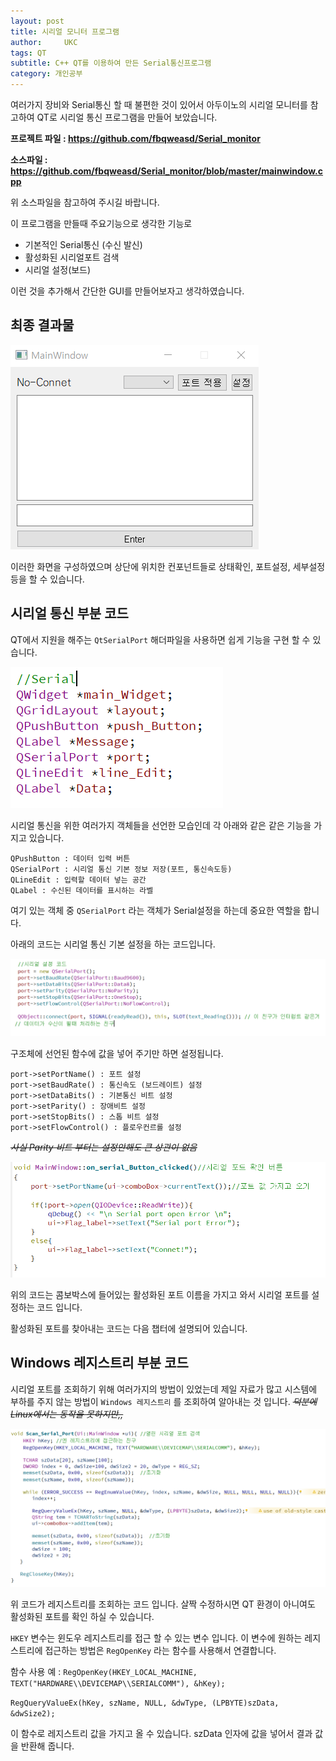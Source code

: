 ```yaml
---
layout: post
title: 시리얼 모니터 프로그램
author:     UKC
tags: QT
subtitle: C++ QT를 이용하여 만든 Serial통신프로그램
category: 개인공부
---
```


여러가지 장비와 Serial통신 할 때 불편한 것이 있어서 아두이노의 시리얼 모니터를 참고하여 QT로 시리얼 통신 프로그램을 만들어 보았습니다.

__프로젝트 파일 : https://github.com/fbqweasd/Serial_monitor__

__소스파일 : https://github.com/fbqweasd/Serial_monitor/blob/master/mainwindow.cpp__

위 소스파일을 참고하여 주시길 바랍니다.

이 프로그램을 만들때 주요기능으로 생각한 기능로

* 기본적인 Serial통신 (수신 발신)
* 활성화된 시리얼포트 검색
* 시리얼 설정(보드)

이런 것을 추가해서 간단한 GUI를 만들어보자고 생각하였습니다.

## 최종 결과물

![index](/img/2019-04-29/index.png)

이러한 화면을 구성하였으며 상단에 위치한 컨포넌트들로 상태확인, 포트설정, 세부설정등을 할 수 있습니다.

## 시리얼 통신 부분 코드

QT에서 지원을 해주는 `QtSerialPort` 해더파일을 사용하면 쉽게 기능을 구현 할 수 있습니다.

![Serial선언](/img/2019-04-29/Serial_define.png)

시리얼 통신을 위한 여러가지 객체들을 선언한 모습인데 각 아래와 같은 같은 기능을 가지고 있습니다.
 
	QPushButton : 데이터 입력 버튼
	QSerialPort : 시리얼 통신 기본 정보 저장(포트, 통신속도등)
	QLineEdit : 입력할 데이터 넣는 공간
	QLabel : 수신된 데이터를 표시하는 라벨

여기 있는 객체 중 `QSerialPort` 라는 객체가 Serial설정을 하는데 중요한 역할을 합니다.

아래의 코드는 시리얼 통신 기본 설정을 하는 코드입니다.

![시리얼 설정](/img/2019-04-29/Serial_init.png)

구조체에 선언된 함수에 값을 넣어 주기만 하면 설정됩니다.

	port->setPortName()	: 포트 설정
	port->setBaudRate() : 통신속도 (보드레이트) 설정
    port->setDataBits() : 기본통신 비트 설정
    port->setParity() : 장애비트 설정
    port->setStopBits() : 스톱 비트 설정
    port->setFlowControl() : 플로우컨르롤 설정
	
*~~사실 Parity 비트 부터는 설정안해도 큰 상관이 없음~~*

![포트연결](/img/2019-04-29/Serial_connet.png)

위의 코드는 콤보박스에 들어있는 활성화된 포트 이름을 가지고 와서 시리얼 포트를 설정하는 코드 입니다.

활성화된 포트를 찾아내는 코드는 다음 챕터에 설명되어 있습니다.

## Windows 레지스트리 부분 코드

시리얼 포트를 조회하기 위해 여러가지의 방법이 있었는데 제일 자료가 많고 시스템에 부하를 주지 않는 방법이 `Windows 레지스트리` 를 조회하여 알아내는 것 입니다.
*~~덕분에 Linux에서는 동작을 못하지만,,~~*

![레지스트리 조회](/img/2019-04-29/windows_reg.png)

위 코드가 레지스트리를 조회하는 코드 입니다. 살짝 수정하시면 QT 환경이 아니여도 활성화된 포트를 확인 하실 수 있습니다.

`HKEY` 변수는 윈도우 레지스트리를 접근 할 수 있는 변수 입니다. 이 변수에 원하는 레지스트리에 접근하는 방법은 `RegOpenKey` 라는 함수를 사용해서 연결합니다.

함수 사용 예 : `RegOpenKey(HKEY_LOCAL_MACHINE, TEXT("HARDWARE\\DEVICEMAP\\SERIALCOMM"), &hKey);` 

`RegQueryValueEx(hKey, szName, NULL, &dwType, (LPBYTE)szData, &dwSize2);` 

이 함수로 레지스트리 값을 가지고 올 수 있습니다. 
szData 인자에 값을 넣어서 결과 값을 반환해 줍니다.